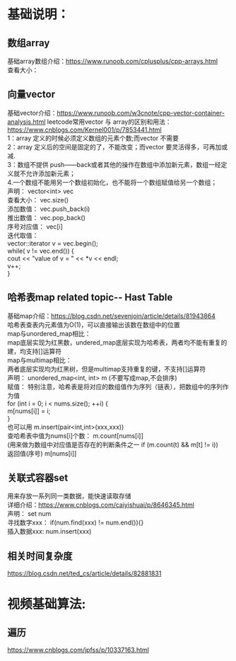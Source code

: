 # 基础说明：  
## 数组array
基础array数组介绍：https://www.runoob.com/cplusplus/cpp-arrays.html   
查看大小： 
## 向量vector   
基础vector介绍：https://www.runoob.com/w3cnote/cpp-vector-container-analysis.html
leetcode常用vector 与 array的区别和用法： https://www.cnblogs.com/Kernel001/p/7853441.html   
1：array 定义的时候必须定义数组的元素个数;而vector 不需要   
2：array 定义后的空间是固定的了，不能改变；而vector 要灵活得多，可再加或减.     
3：数组不提供 push——back或者其他的操作在数组中添加新元素，数组一经定义就不允许添加新元素；    
4.一个数组不能用另一个数组初始化，也不能将一个数组赋值给另一个数组；    
声明：    vector\<int\> vec   
查看大小： vec.size()   
添加数值： vec.push_back(i)   
推出数值： vec.pop_back()    
序号对应值： vec[i]   
迭代取值：   
   vector<int>::iterator v = vec.begin();   
   while( v != vec.end()) {   
      cout << "value of v = " << *v << endl;   
      v++;   
   }    
## 哈希表map  related topic-- Hast Table
基础map介绍：https://blog.csdn.net/sevenjoin/article/details/81943864           
哈希表查表内元素值为O(1)，可以直接输出该数在数组中的位置           
map与unordered_map相比：          
   map底层实现为红黑数，undered_map底层实现为哈希表，两者均不能有重复的建，均支持[]运算符           
   map与multimap相比：        
   两者底层实现均为红黑树，但是multimap支持重复的键，不支持[]运算符            
声明： unordered_map\<int, int\> m (不要写成map,不会排序)    
赋值： 特别注意，哈希表是将对应的数组值作为序列（链表），把数组中的序列作为值         
           for (int i = 0; i < nums.size(); ++i) {         
            m[nums[i]] = i;        
        }          
      也可以用 m.insert(pair<int,int>(xxx,xxx))          
查哈希表中值为nums[i]个数： m.count[nums[i]]          
                          (用来做为数组中对应值是否存在的判断条件之一   if (m.count(t) && m[t] != i))         
返回值(序号) m[nums[i]]     
                                           
## 关联式容器set
用来存放一系列同一类数据，能快速读取存储          
详细介绍：https://www.cnblogs.com/caiyishuai/p/8646345.html         
声明： set<int> num       
寻找数字xxx： if(num.find(xxx) != num.end()){}         
插入数据xxx: num.insert(xxx)           
                                          
## 相关时间复杂度
https://blog.csdn.net/ted_cs/article/details/82881831
 

# 视频基础算法:

## 遍历
https://www.cnblogs.com/jpfss/p/10337163.html

